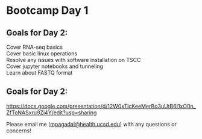 # Bootcamp Day 1

## Goals for Day 2:
Cover RNA-seq basics<br>
Cover basic linux operations<br>
Resolve any issues with software installation on TSCC<br>
Cover jupyter notebooks and tunneling<br>
Learn about FASTQ format<br>

## Goals for Day 2:
https://docs.google.com/presentation/d/12W0xTlcKeeMerBo3uUtB6I1xO0n_ZfToNASxru9Zi4Y/edit?usp=sharing

Please email me (mpagadal@health.ucsd.edu) with any questions or concerns!


